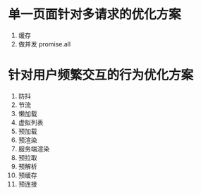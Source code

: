 # 单一页面针对多请求的优化方案

1.  缓存
2.  做并发 promise.all

# 针对用户频繁交互的行为优化方案

1.  防抖
2.  节流
3.  懒加载
4.  虚拟列表
5.  预加载
6.  预渲染
7.  服务端渲染
8.  预拉取
9.  预解析
10. 预缓存
11. 预连接
